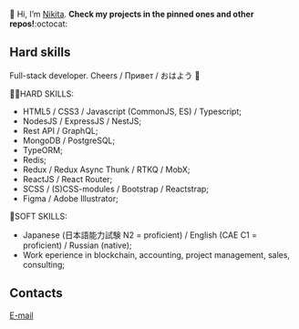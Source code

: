 👋 Hi, I’m [Nikita](https://github.com/thatkit). **Check my projects in the pinned ones and other repos!**:octocat:

## Hard skills

Full-stack developer. Cheers / Привет / おはよう 👋

:man_technologist:HARD SKILLS:
- HTML5 / CSS3 / Javascript (CommonJS, ES) / Typescript;
- NodesJS / ExpressJS / NestJS;
- Rest API / GraphQL;
- MongoDB / PostgreSQL;
- TypeORM;
- Redis;
- Redux / Redux Async Thunk / RTKQ / MobX;
- ReactJS / React Router;
- SCSS / (S)CSS-modules / Bootstrap / Reactstrap;
- Figma / Adobe Illustrator;

:japan:SOFT SKILLS:
- Japanese (日本語能力試験 N2 = proficient) / English (CAE C1 = proficient) / Russian (native);
- Work eperience in blockchain, accounting, project management, sales, consulting;

## Contacts
[E-mail](mailto:emper137137@gmail.com?subject=[GitHub]%20Hello%20Nikita)
